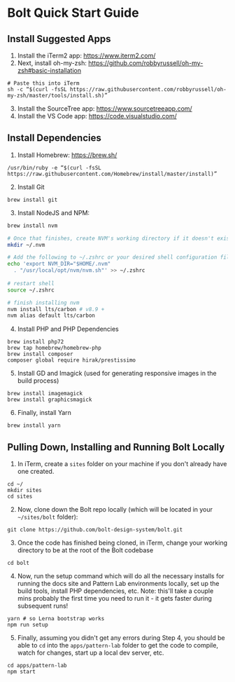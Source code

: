 # Bolt Quick Start Guide

## Install Suggested Apps

1. Install the iTerm2 app: https://www.iterm2.com/
2. Next, install oh-my-zsh: https://github.com/robbyrussell/oh-my-zsh#basic-installation
```
# Paste this into iTerm
sh -c “$(curl -fsSL https://raw.githubusercontent.com/robbyrussell/oh-my-zsh/master/tools/install.sh)”
```
3. Install the SourceTree app: https://www.sourcetreeapp.com/
4. Install the VS Code app: https://code.visualstudio.com/


## Install Dependencies
1. Install Homebrew: https://brew.sh/
```
/usr/bin/ruby -e “$(curl -fsSL https://raw.githubusercontent.com/Homebrew/install/master/install)”
```

2. Install Git
```
brew install git
```

3. Install NodeJS and NPM:
```bash
brew install nvm

# Once that finishes, create NVM's working directory if it doesn't exist
mkdir ~/.nvm      

# Add the following to ~/.zshrc or your desired shell configuration file:
echo 'export NVM_DIR="$HOME/.nvm"
  . "/usr/local/opt/nvm/nvm.sh"' >> ~/.zshrc
  
# restart shell
source ~/.zshrc

# finish installing nvm
nvm install lts/carbon # v8.9 +
nvm alias default lts/carbon

```

4. Install PHP and PHP Dependencies
```
brew install php72
brew tap homebrew/homebrew-php
brew install composer
composer global require hirak/prestissimo
```

5. Install GD and Imagick (used for generating responsive images in the build process)
```
brew install imagemagick
brew install graphicsmagick
```

6. Finally, install Yarn
```
brew install yarn
```



## Pulling Down, Installing and Running Bolt Locally

1. In iTerm, create a `sites` folder on your machine if you don't already have one created.
```
cd ~/
mkdir sites
cd sites
```

2. Now, clone down the Bolt repo locally (which will be located in your `~/sites/bolt` folder):
```
git clone https://github.com/bolt-design-system/bolt.git
```

3. Once the code has finished being cloned, in iTerm, change your working directory to be at the root of the Bolt codebase
```
cd bolt
```

4. Now, run the setup command which will do all the necessary installs for running the docs site and Pattern Lab environments locally, set up the build tools, install PHP dependencies, etc. Note: this'll take a couple mins probably the first time you need to run it - it gets faster during subsequent runs!
```
yarn # so Lerna bootstrap works
npm run setup
```

5. Finally, assuming you didn't get any errors during Step 4, you should be able to `cd` into the `apps/pattern-lab` folder to get the code to compile, watch for changes, start up a local dev server, etc.
```
cd apps/pattern-lab
npm start
```
